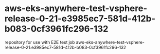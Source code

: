 # aws-eks-anywhere-test-vsphere-release-0-21-e3985ec7-581d-412b-b083-0cf3961fc296-132
repository for use with E2E test job aws-eks-anywhere-test-vsphere-release-0-21:e3985ec7-581d-412b-b083-0cf3961fc296-132
